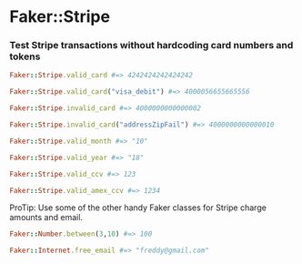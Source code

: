 # Faker::Stripe

### Test Stripe transactions without hardcoding card numbers and tokens


```ruby
Faker::Stripe.valid_card #=> 4242424242424242

Faker::Stripe.valid_card("visa_debit") #=> 4000056655665556

Faker::Stripe.invalid_card #=> 4000000000000002

Faker::Stripe.invalid_card("addressZipFail") #=> 4000000000000010

Faker::Stripe.valid_month #=> "10"

Faker::Stripe.valid_year #=> "18"

Faker::Stripe.valid_ccv #=> 123

Faker::Stripe.valid_amex_ccv #=> 1234
```

ProTip:
Use some of the other handy Faker classes for Stripe charge amounts and email.

```ruby
Faker::Number.between(3,10) #=> 100

Faker::Internet.free_email #=> "freddy@gmail.com"
```
